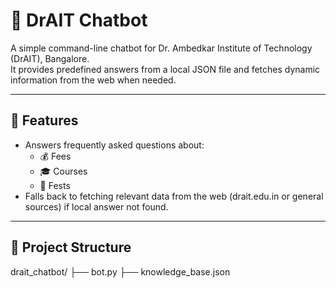 # 🤖 DrAIT Chatbot

A simple command-line chatbot for Dr. Ambedkar Institute of Technology (DrAIT), Bangalore.  
It provides predefined answers from a local JSON file and fetches dynamic information from the web when needed.

---

## 📌 Features

- Answers frequently asked questions about:
  - 💰 Fees
  - 🎓 Courses
  - 🎉 Fests
- Falls back to fetching relevant data from the web (drait.edu.in or general sources) if local answer not found.

---

## 📁 Project Structure

drait_chatbot/
├── bot.py
├── knowledge_base.json
